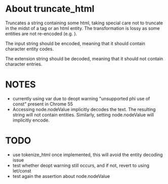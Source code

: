 
# About truncate_html
Truncates a string containing some html, taking special care not to truncate in
the midst of a tag or an html entity. The transformation is lossy as some
entities are not re-encoded (e.g. &#32;).

The input string should be encoded, meaning that it should contain character
entity codes.

The extension string should be decoded, meaning that it should not contain
character entries.

# NOTES
* currently using var due to deopt warning "unsupported phi use of const"
present in Chrome 55
* Accessing node.nodeValue implicitly decodes the text. The resulting string
will not contain entities. Similarly, setting node.nodeValue will implicitly
encode.

# TODO
* use tokenize_html once implemented, this will avoid the entity decoding issue
* test whether deopt warning still occurs, and if not, revert to using let/const
* test again the assertion about node.nodeValue
